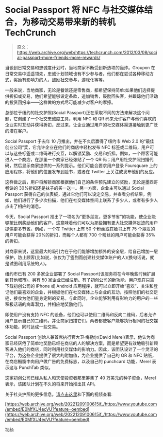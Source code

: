 # Social Passport 将 NFC 与社交媒体结合，为移动交易带来新的转机 TechCrunch

> 原文：<https://web.archive.org/web/https://techcrunch.com/2012/03/08/social-passport-more-friends-more-rewards/>

当谈到日常交易和忠诚度计划时，当地商家不断受到新选项的轰炸。Groupon 在日常交易中遥遥领先，忠诚计划领域也有不少参与者，他们都在尝试各种移动方式，奖励有影响力的人，鼓励社交参与，游戏化等等。

一般来说，当地商家，无论是餐馆还是零售商，都希望保持简单:如果他们选择提供折扣或交易，他们希望能够设定条款，追加销售，鼓励回头客，并跟踪他们活动的投资回报率——这样做的方式尽可能减少对客户的摩擦。

总部位于纽约的社交护照(Social Passport)正在采取不同的方法来解决这个问题，它创建了一个社交忠诚度工具，利用 NFC 和 QR 码来允许客户与他们喜欢的企业实时互动并获得折扣，反过来，让企业通过用户的社交媒体渠道接触到更广泛的潜在客户。

Social Passport 于去年 10 月推出，并在不久后赢得了纽约市 Web 2.0 的“最佳创业公司”奖，它允许企业在他们的商店中轻松发布 NFC 标签或二维码，用户可以与这些标签或二维码进行交互，以解锁奖励、交易和折扣。例如，一个顾客可能进入一个商店，在那里一个商家已经张贴了一个 QR 码；用户用社交护照扫描代码，然后显示商家提供的一系列提示。他们可能会要求用户登录 Foursquare 上的应用程序，将他们的位置发布到脸书，或者在 Twitter 上关注或发布他们的反应。

这样做之后，用户将解锁商家根据他们自己的条件预先建立的奖励，无论是墨西哥卷饼的 30%折扣还是袜子的买一送一。另一方面，企业主可以通过 Social Passport 获得自己的仪表板，通过它他们可以设定交易，并查看分析结果，例如，他们进行了多少次扫描，他们在社交媒体空间上联系了多少人，或者有多少人点击了相应的消息。

今天，Social Passport 推出了一项名为“更多朋友，更多节省”的功能，使企业能够按比例奖励他们的客户，这意味着他们可以为那些拥有更大社交媒体足迹的用户提供更多节省。例如，一个在 Twitter 上有 50 个粉丝或在脸书上有 75 个朋友的用户可能会获得 20%的折扣，而每个人都有 700 个粉丝的用户可能会获得 35%的折扣。

对商家来说，这里最大的吸引力在于他们能够增加额外的安全层，给自己增加一层保护，防止顾客(比如说，仅仅为了签到而创建社交媒体账户的人)(换句话说，就是试图利用系统的人)。

纽约市已有 200 多家企业部署了 Social Passport(该服务将在今年晚些时候扩展到其他城市)，另有 50 家企业已经注册。有了初创公司的新功能，用户现在只需下载初创公司的 iPhone 或 Android 应用程序，就可以立即开始“喜欢”、关注和登记他们最喜欢的企业，并根据他们在社交媒体上与企业的互动，按照他们的社交足迹，接收为他们量身定制的交易。与此同时，企业能够利用有影响力的用户的一些积极话语的病毒潜力，并相应地奖励他们。

即使用户没有支持 NFC 的设备，他们也可以使用二维码和反向二维码，后者允许用户显示自己的二维码，并让商家扫描它们，两者都使客户能够执行相同的社交媒体功能，同时达成一些交易。

Social Passport 创始人兼首席执行官大卫·梅勒尔(David Merel)表示，他认为商家已经厌倦了简单地奖励已经在商店的人的解决方案，而是希望更有效地吸引新顾客进入他们的商店，同时利用社交媒体的影响力。因此，该团队设计了一个灵活的平台，为这些企业提供了很大的附加值，为企业提供了自己的 QR 和 NFC 贴纸，在商店橱窗中向用户做广告的免费标志，以及自己的 punchcard 功能，Merel 表示这与 PunchTab 类似。

这家初创公司已经从私人和天使投资者那里筹集了 40 万美元的种子资金，Merel 表示，该团队计划在不久的将来开始推出其 API。

关于社交护照的更多信息，[请点击这里](https://web.archive.org/web/20221209100615/http://www.socialpassport.net/site/home)和下面的视频查看:

[https://web.archive.org/web/20221209100615if_/https://www.youtube.com/embed/E0MfXU4ecVU?feature=oembed](https://web.archive.org/web/20221209100615if_/https://www.youtube.com/embed/E0MfXU4ecVU?feature=oembed)

视频